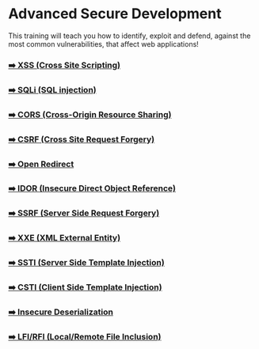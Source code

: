 # Advanced Secure Development
This training will teach you how to identify, exploit and defend, against the most common vulnerabilities, that affect web applications!

### [➡️ XSS (Cross Site Scripting)](./XSS-cross-site-scripting.md)
### [➡️ SQLi (SQL injection)](./SQLi-sql-injection.md)
### [➡️ CORS (Cross-Origin Resource Sharing)](./CORS-cross-origin-resource-sharing.md)
### [➡️ CSRF (Cross Site Request Forgery)](./CSRF-cross-site-request-forgery.md)
### [➡️ Open Redirect](./open-redirect.md)
### [➡️ IDOR (Insecure Direct Object Reference)](./IDOR-insecure-direct-object-reference.md)
### [➡️ SSRF (Server Side Request Forgery)](./SSRF-server-side-request-forgery.md)
### [➡️ XXE (XML External Entity)](./XXE-xml-external-entity.md)
### [➡️ SSTI (Server Side Template Injection)](./SSTI-server-side-template-injection.md)
### [➡️ CSTI (Client Side Template Injection)](./CSTI-client-side-template-injection.md)
### [➡️ Insecure Deserialization](./insecure-deserialization.md)
### [➡️ LFI/RFI (Local/Remote File Inclusion)](./LFI-RFI-local-remote-file-inclusion.md)